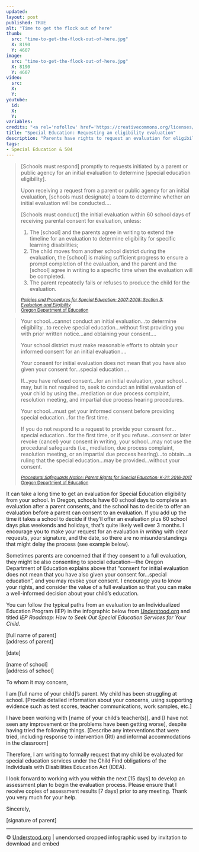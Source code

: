 ```yaml
---
updated:
layout: post
published: TRUE
alt: "Time to get the flock out of here"
thumb:
  src: "time-to-get-the-flock-out-of-here.jpg"
  X: 8190
  Y: 4607
image:
  src: "time-to-get-the-flock-out-of-here.jpg"
  X: 8190
  Y: 4607
video:
  src: 
  X: 
  Y: 
youtube:
  id:
  X:
  Y:
variables:
credits: "<a rel='nofollow' href='https://creativecommons.org/licenses/by/2.0/' target='_blank'><svg xmlns='http://www.w3.org/2000/svg' viewBox='5.5 -3.5 64 64' enable-background='new 5.5 -3.5 64 64'><circle fill='#fff' cx='37.785' cy='28.501' r='28.836'/><path d='M37.441-3.5c8.951 0 16.572 3.125 22.857 9.372 3.008 3.009 5.295 6.448 6.857 10.314 1.561 3.867 2.344 7.971 2.344 12.314 0 4.381-.773 8.486-2.314 12.313-1.543 3.828-3.82 7.21-6.828 10.143-3.123 3.085-6.666 5.448-10.629 7.086-3.961 1.638-8.057 2.457-12.285 2.457s-8.276-.808-12.143-2.429c-3.866-1.618-7.333-3.961-10.4-7.027-3.067-3.066-5.4-6.524-7-10.372s-2.4-7.904-2.4-12.171c0-4.229.809-8.295 2.428-12.2 1.619-3.905 3.972-7.4 7.057-10.486 6.095-6.208 13.58-9.314 22.456-9.314zm.116 5.772c-7.314 0-13.467 2.553-18.458 7.657-2.515 2.553-4.448 5.419-5.8 8.6-1.354 3.181-2.029 6.505-2.029 9.972 0 3.429.675 6.734 2.029 9.913 1.353 3.183 3.285 6.021 5.8 8.516 2.514 2.496 5.351 4.399 8.515 5.715 3.161 1.314 6.476 1.971 9.943 1.971 3.428 0 6.75-.665 9.973-1.999 3.219-1.335 6.121-3.257 8.713-5.771 4.99-4.876 7.484-10.99 7.484-18.344 0-3.543-.648-6.895-1.943-10.057-1.293-3.162-3.18-5.98-5.654-8.458-5.146-5.143-11.335-7.715-18.573-7.715zm-.401 20.915l-4.287 2.229c-.458-.951-1.019-1.619-1.685-2-.667-.38-1.286-.571-1.858-.571-2.856 0-4.286 1.885-4.286 5.657 0 1.714.362 3.084 1.085 4.113.724 1.029 1.791 1.544 3.201 1.544 1.867 0 3.181-.915 3.944-2.743l3.942 2c-.838 1.563-2 2.791-3.486 3.686-1.484.896-3.123 1.343-4.914 1.343-2.857 0-5.163-.875-6.915-2.629-1.752-1.752-2.628-4.19-2.628-7.313 0-3.048.886-5.466 2.657-7.257 1.771-1.79 4.009-2.686 6.715-2.686 3.963-.002 6.8 1.541 8.515 4.627zm18.457 0l-4.229 2.229c-.457-.951-1.02-1.619-1.686-2-.668-.38-1.307-.571-1.914-.571-2.857 0-4.287 1.885-4.287 5.657 0 1.714.363 3.084 1.086 4.113.723 1.029 1.789 1.544 3.201 1.544 1.865 0 3.18-.915 3.941-2.743l4 2c-.875 1.563-2.057 2.791-3.541 3.686-1.486.896-3.105 1.343-4.857 1.343-2.896 0-5.209-.875-6.941-2.629-1.736-1.752-2.602-4.19-2.602-7.313 0-3.048.885-5.466 2.658-7.257 1.77-1.79 4.008-2.686 6.713-2.686 3.962-.002 6.783 1.541 8.458 4.627z'/></svg></a> Ian Sane | <a rel='nofollow' href='https://www.flickr.com/photos/31246066@N04/8522690591/' target='_blank'>Flickr</a> | unendorsed adaptation"
title: "Special Education: Requesting an eligibility evaluation"
description: "Parents have rights to request an evaluation for eligibility for Special Education, even if they decide not to consent to an IEP after the evaluation."
tags:
- Special Education & 504
---
```

<blockquote><div>
<p>[Schools must respond] promptly to requests initiated by a parent or public agency for an initial evaluation to determine [special education eligibility].</p>
<p>Upon receiving a request from a parent or public agency for an initial evaluation, [schools must designate] a team to determine whether an initial evaluation will be conducted.&hellip;</p>
<p>[Schools must conduct] the initial evaluation within 60 school days of receiving parental consent for evaluation, unless:</p>
<ol type="1">
	<li>The [school] and the parents agree in writing to extend the timeline for an evaluation to determine eligibility for specific learning disabilities;</li>
	<li>The child moves from another school district during the evaluation, the [school] is making sufficient progress to ensure a prompt completion of the evaluation, and the parent and the [school] agree in writing to a specific time when the evaluation will be completed.</li>
	<li>The parent repeatedly fails or refuses to produce the child for the evaluation.</li>
</ol>
<div class="citation"><small><a rel="nofollow" href="http://www.ode.state.or.us/policy/federal/idea/policyproced/03evaluationelig.doc" title="Procedural Safeguards Notice: Parent Rights for Special Education: K-21" target="_blank"><cite>Policies&nbsp;and&nbsp;Procedures for&nbsp;Special&nbsp;Education: 2007‑2008: Section&nbsp;3: Evaluation&nbsp;and&nbsp;Eligibility</cite><br>Oregon&nbsp;Department of&nbsp;Education</a></small></div>
</div></blockquote>
<blockquote><div>
<p>Your school&hellip;cannot conduct an initial evaluation&hellip;to determine eligibility&hellip;to receive special education&hellip;without first providing you with prior written notice&hellip;and obtaining your consent&hellip;.</p>
<p>Your school district must make reasonable efforts to obtain your informed consent for an initial evaluation&hellip;.</p>
<p>Your consent for initial evaluation does not mean that you have also given your consent for&hellip;special education&hellip;.</p>
<p>If&hellip;you have refused consent&hellip;for an initial evaluation, your school&hellip;may, but is not required to, seek to conduct an initial evaluation of your child by using the&hellip;mediation or due process complaint, resolution meeting, and impartial due process hearing procedures.</p>
<p>Your school&hellip;must get your informed consent before providing special education&hellip;for the first time.</p>
<p>If you do not respond to a request to provide your consent for&hellip;special education&hellip;for the first time, or if you refuse&hellip;consent or later revoke (cancel) your consent in writing, your school&hellip;may not use the procedural safeguards (i.e., mediation, due process complaint, resolution meeting, or an impartial due process hearing)&hellip;to obtain&hellip;a ruling that the special education&hellip;may be provided&hellip;without your consent.</p>
<div class="citation"><small><a rel="nofollow" href="http://www.ode.state.or.us/wma/pubs/proceduralsafeguards/k21/englishk21.pdf" title="Procedural Safeguards Notice: Parent Rights for Special Education: K-21" target="_blank"><cite>Procedural&nbsp;Safeguards&nbsp;Notice: Parent&nbsp;Rights&nbsp;for&nbsp;Special&nbsp;Education: K‑21:&nbsp;2016‑2017</cite><br>Oregon&nbsp;Department of&nbsp;Education</a></small></div>
</div></blockquote>
<p>It can take a long time to get an evaluation for Special Education eligibility from your school. In Oregon, schools have 60 school days to complete an evaluation after a parent consents, and the school has to decide to offer an evaluation before a parent can consent to an evaluation. If you add up the time it takes a school to decide if they’ll offer an evaluation plus 60 school days plus weekends and holidays, that’s quite likely well over 3 months. I encourage you to make your request for an evaluation <i>in writing</i> with clear requests, your signature, and the date, so there are no misunderstandings that might delay the process (see example below).</p>
<p>Sometimes parents are concerned that if they consent to a full evaluation, they might be also consenting to special education&mdash;the Oregon Department of Education explains above that “consent for initial evaluation does not mean that you have also given your consent for&hellip;special education”, and you may revoke your consent. I encourage you to know your rights, and consider the value of a full evaluation so that you can make a well-informed decision about your child’s education.</p>
<p>You can follow the typical paths from an evaluation to an Individualized Education Program (IEP) in the infographic below from <a rel="nofollow" href="https://www.understood.org/en/school-learning/special-services/ieps/iep-roadmap-how-to-seek-out-special-education-services-for-your-child" target="_blank">Understood.org</a> and titled <i>IEP Roadmap: How to Seek Out Special Education Services for Your Child</i>.</p>
<section class="paper">
<p class="blue">[full name of parent]<br>[address of parent]</p>
<p class="blue">[date]</p>
<p class="blue">[name of school]<br>[address of school]</p>
<p>To whom it may concern,</p>
<p>I am <span class="blue">[full name of your child]</span>’s parent. My child has been struggling at school. <span class="blue">[Provide detailed information about your concerns, using supporting evidence such as test scores, teacher communications, work samples, etc.]</span></p>
<p>I have been working with <span class="blue">[name of your child’s teacher(s)]</span>, and <span class="blue">[I have not seen any improvement or the problems have been getting worse]</span>, despite having tried the following things. <span class="blue">[Describe any interventions that were tried, including response to intervention (RtI) and informal accommodations in the classroom]</span></p>
<p>Therefore, I am writing to formally request that my child be evaluated for special education services under the Child Find obligations of the Individuals with Disabilities Education Act (IDEA).</p>
<p>I look forward to working with you within the next <span class="blue">[15 days]</span> to develop an assessment plan to begin the evaluation process. Please ensure that I receive copies of assessment results <span class="blue">[7 days]</span> prior to any meeting. Thank you very much for your help.</p>
<p>Sincerely,</p>
<p class="blue">[signature of parent]</p>
</section>
<hr class="margin">
<p><amp-img alt="IEP Roadmap: How to seek out special education services for your child (Infographic)" width="2985" height="9918" src="{{site.cache}}/320/IEP-Roadmap-Infographic.jpg" srcset="{{site.cache}}/320/IEP-Roadmap-Infographic.jpg 320w,{{site.cache}}/640/IEP-Roadmap-Infographic.jpg 640w,{{site.cache}}/1280/IEP-Roadmap-Infographic.jpg 1280w,{{site.cache}}/1920/IEP-Roadmap-Infographic.jpg 1920w" layout="responsive"></amp-img></p>
<p class="credits">&copy; <a rel="nofollow" href="https://www.understood.org/en/school-learning/special-services/ieps/iep-roadmap-how-to-seek-out-special-education-services-for-your-child" target="_blank">Understood.org</a> | unendorsed cropped infographic used by invitation to download and embed</p>
